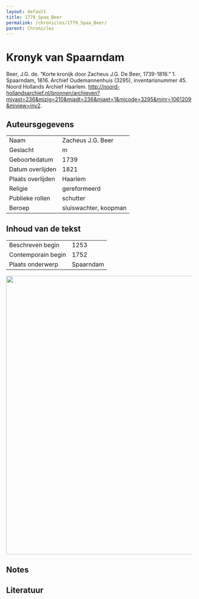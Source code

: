 ```yaml
---
layout: default
title: 1779_Spaa_Beer
permalink: /chronicles/1779_Spaa_Beer/
parent: Chronicles
--- 
```



# Kronyk van Spaarndam 

Beer, J.G. de. “Korte kronijk door Zacheus J.G. De Beer, 1739-1816.” 1. Spaarndam, 1816. Archief Oudemannenhuis (3295), inventarisnummer 45. Noord Hollands Archief Haarlem. http://noord-hollandsarchief.nl/bronnen/archieven?mivast=236&mizig=210&miadt=236&miaet=1&micode=3295&minr=1061209&miview=inv2. 

## Auteursgegevens 

| | | 
| --------------- | --------------- | 
| Naam | Zacheus J.G. Beer | 
| Geslacht | m | 
| Geboortedatum | 1739 | 
| Datum overlijden | 1821 | 
| Plaats overlijden | Haarlem | 
| Religie | gereformeerd | 
| Publieke rollen | schutter | 
| Beroep | sluiswachter, koopman | 

## Inhoud van de tekst 

| | | 
| --------------- | --------------- | 
| Beschreven begin | 1253 | 
| Contemporain begin | 1752 | 
| Plaats onderwerp | Spaarndam | 

[<img src="..\..\barplots_chronicles\1779_Spaa_Beer.jpg" width="750"/>](..\..\barplots_chronicles\1779_Spaa_Beer.jpg) 

## Notes 

## Literatuur 

